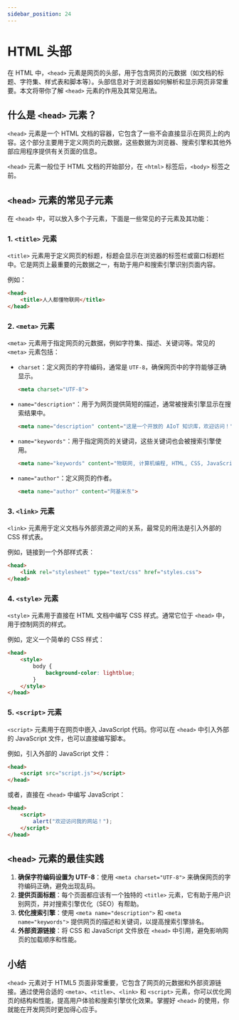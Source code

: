 ```yaml
---
sidebar_position: 24
---
```


# HTML 头部

在 HTML 中，`<head>` 元素是网页的头部，用于包含网页的元数据（如文档的标题、字符集、样式表和脚本等）。头部信息对于浏览器如何解析和显示网页非常重要。本文将带你了解 `<head>` 元素的作用及其常见用法。



## 什么是 `<head>` 元素？

`<head>` 元素是一个 HTML 文档的容器，它包含了一些不会直接显示在网页上的内容。这个部分主要用于定义网页的元数据，这些数据为浏览器、搜索引擎和其他外部应用程序提供有关页面的信息。

`<head>` 元素一般位于 HTML 文档的开始部分，在 `<html>` 标签后，`<body>` 标签之前。



## `<head>` 元素的常见子元素

在 `<head>` 中，可以放入多个子元素，下面是一些常见的子元素及其功能：

### 1. `<title>` 元素

`<title>` 元素用于定义网页的标题，标题会显示在浏览器的标签栏或窗口标题栏中。它是网页上最重要的元数据之一，有助于用户和搜索引擎识别页面内容。

例如：

```html
<head>
    <title>人人都懂物联网</title>
</head>
```

### 2. `<meta>` 元素

`<meta>` 元素用于指定网页的元数据，例如字符集、描述、关键词等。常见的 `<meta>` 元素包括：

- `charset`：定义网页的字符编码，通常是 `UTF-8`，确保网页中的字符能够正确显示。

  ```html
  <meta charset="UTF-8">
  ```

- `name="description"`：用于为网页提供简短的描述，通常被搜索引擎显示在搜索结果中。

  ```html
  <meta name="description" content="这是一个开放的 AIoT 知识库，欢迎访问！">
  ```

- `name="keywords"`：用于指定网页的关键词，这些关键词也会被搜索引擎使用。

  ```html
  <meta name="keywords" content="物联网, 计算机编程, HTML, CSS, JavaScript">
  ```

- `name="author"`：定义网页的作者。

  ```html
  <meta name="author" content="阿基米东">
  ```

### 3. `<link>` 元素

`<link>` 元素用于定义文档与外部资源之间的关系，最常见的用法是引入外部的 CSS 样式表。

例如，链接到一个外部样式表：

```html
<head>
    <link rel="stylesheet" type="text/css" href="styles.css">
</head>
```

### 4. `<style>` 元素

`<style>` 元素用于直接在 HTML 文档中编写 CSS 样式。通常它位于 `<head>` 中，用于控制网页的样式。

例如，定义一个简单的 CSS 样式：

```html
<head>
    <style>
        body {
            background-color: lightblue;
        }
    </style>
</head>
```

### 5. `<script>` 元素

`<script>` 元素用于在网页中嵌入 JavaScript 代码。你可以在 `<head>` 中引入外部的 JavaScript 文件，也可以直接编写脚本。

例如，引入外部的 JavaScript 文件：

```html
<head>
    <script src="script.js"></script>
</head>
```

或者，直接在 `<head>` 中编写 JavaScript：

```html
<head>
    <script>
        alert("欢迎访问我的网站！");
    </script>
</head>
```



## `<head>` 元素的最佳实践

1. **确保字符编码设置为 UTF-8**：使用 `<meta charset="UTF-8">` 来确保网页的字符编码正确，避免出现乱码。
2. **提供页面标题**：每个页面都应该有一个独特的 `<title>` 元素，它有助于用户识别网页，并对搜索引擎优化（SEO）有帮助。
3. **优化搜索引擎**：使用 `<meta name="description">` 和 `<meta name="keywords">` 提供网页的描述和关键词，以提高搜索引擎排名。
4. **外部资源链接**：将 CSS 和 JavaScript 文件放在 `<head>` 中引用，避免影响网页的加载顺序和性能。



## 小结

`<head>` 元素对于 HTML5 页面非常重要，它包含了网页的元数据和外部资源链接。通过使用合适的 `<meta>`、`<title>`、`<link>` 和 `<script>` 元素，你可以优化网页的结构和性能，提高用户体验和搜索引擎优化效果。掌握好 `<head>` 的使用，你就能在开发网页时更加得心应手。

